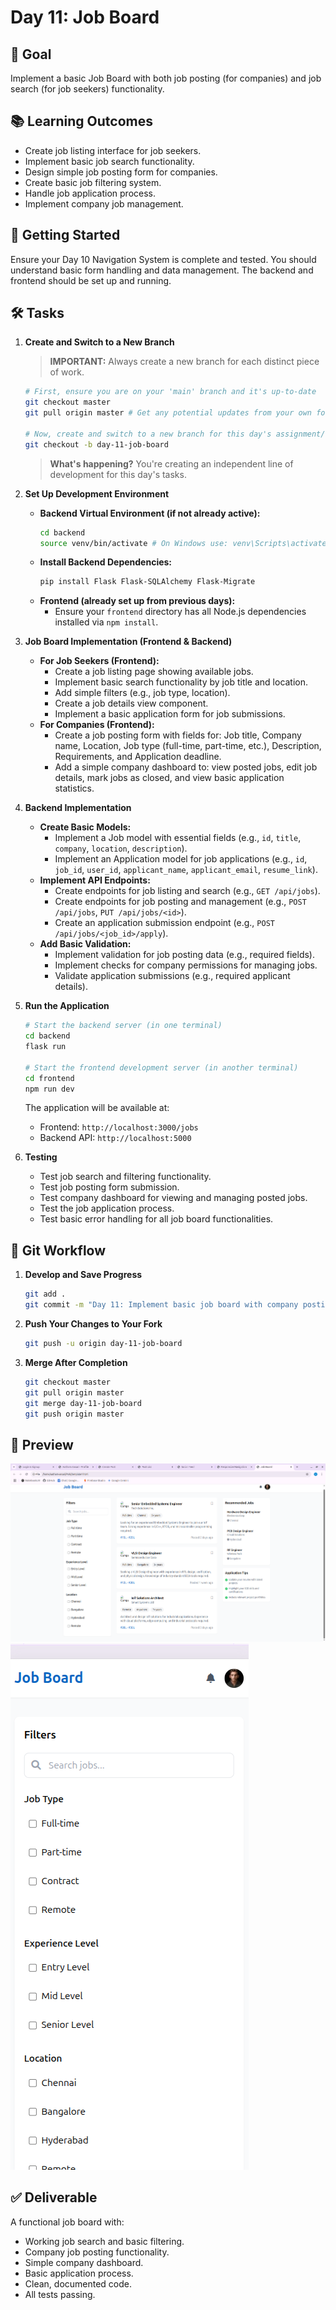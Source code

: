 # Day 11: Job Board

## 🎯 Goal

Implement a basic Job Board with both job posting (for companies) and job search (for job seekers) functionality.

## 📚 Learning Outcomes

* Create job listing interface for job seekers.
* Implement basic job search functionality.
* Design simple job posting form for companies.
* Create basic job filtering system.
* Handle job application process.
* Implement company job management.

## 🚀 Getting Started

Ensure your Day 10 Navigation System is complete and tested. You should understand basic form handling and data management. The backend and frontend should be set up and running.

## 🛠️ Tasks

1.  **Create and Switch to a New Branch**
    > **IMPORTANT:** Always create a new branch for each distinct piece of work.

    ```bash
    # First, ensure you are on your 'main' branch and it's up-to-date
    git checkout master
    git pull origin master # Get any potential updates from your own fork's main

    # Now, create and switch to a new branch for this day's assignment/feature
    git checkout -b day-11-job-board
    ```

    > **What's happening?** You're creating an independent line of development for this day's tasks.

2.  **Set Up Development Environment**
    * **Backend Virtual Environment (if not already active):**
        ```bash
        cd backend
        source venv/bin/activate # On Windows use: venv\Scripts\activate
        ```
    * **Install Backend Dependencies:**
        ```bash
        pip install Flask Flask-SQLAlchemy Flask-Migrate
        ```
    * **Frontend (already set up from previous days):**
        * Ensure your `frontend` directory has all Node.js dependencies installed via `npm install`.

3.  **Job Board Implementation (Frontend & Backend)**
    * **For Job Seekers (Frontend):**
        * Create a job listing page showing available jobs.
        * Implement basic search functionality by job title and location.
        * Add simple filters (e.g., job type, location).
        * Create a job details view component.
        * Implement a basic application form for job submissions.
    * **For Companies (Frontend):**
        * Create a job posting form with fields for: Job title, Company name, Location, Job type (full-time, part-time, etc.), Description, Requirements, and Application deadline.
        * Add a simple company dashboard to: view posted jobs, edit job details, mark jobs as closed, and view basic application statistics.

4.  **Backend Implementation**
    * **Create Basic Models:**
        * Implement a Job model with essential fields (e.g., `id`, `title`, `company`, `location`, `description`).
        * Implement an Application model for job applications (e.g., `id`, `job_id`, `user_id`, `applicant_name`, `applicant_email`, `resume_link`).
    * **Implement API Endpoints:**
        * Create endpoints for job listing and search (e.g., `GET /api/jobs`).
        * Create endpoints for job posting and management (e.g., `POST /api/jobs`, `PUT /api/jobs/<id>`).
        * Create an application submission endpoint (e.g., `POST /api/jobs/<job_id>/apply`).
    * **Add Basic Validation:**
        * Implement validation for job posting data (e.g., required fields).
        * Implement checks for company permissions for managing jobs.
        * Validate application submissions (e.g., required applicant details).

5.  **Run the Application**

    ```bash
    # Start the backend server (in one terminal)
    cd backend
    flask run

    # Start the frontend development server (in another terminal)
    cd frontend
    npm run dev
    ```

    The application will be available at:

    -   Frontend: `http://localhost:3000/jobs`
    -   Backend API: `http://localhost:5000`

6.  **Testing**

    * Test job search and filtering functionality.
    * Test job posting form submission.
    * Test company dashboard for viewing and managing posted jobs.
    * Test the job application process.
    * Test basic error handling for all job board functionalities.

## 🔄 Git Workflow

1.  **Develop and Save Progress**

    ```bash
    git add .
    git commit -m "Day 11: Implement basic job board with company posting"
    ```

2.  **Push Your Changes to Your Fork**

    ```bash
    git push -u origin day-11-job-board
    ```

3.  **Merge After Completion**

    ```bash
    git checkout master
    git pull origin master
    git merge day-11-job-board
    git push origin master
    ```

## 📸 Preview

![Job Board Desktop View](job-board-desk.png)
![Job Board Mobile View](job-board-mobile.png)

## ✅ Deliverable

A functional job board with:

* Working job search and basic filtering.
* Company job posting functionality.
* Simple company dashboard.
* Basic application process.
* Clean, documented code.
* All tests passing.

